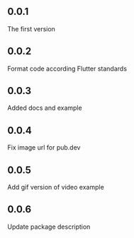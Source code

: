 ## 0.0.1

The first version

## 0.0.2

Format code according Flutter standards

## 0.0.3

Added docs and example

## 0.0.4

Fix image url for pub.dev

## 0.0.5

Add gif version of video example

## 0.0.6
Update package description

